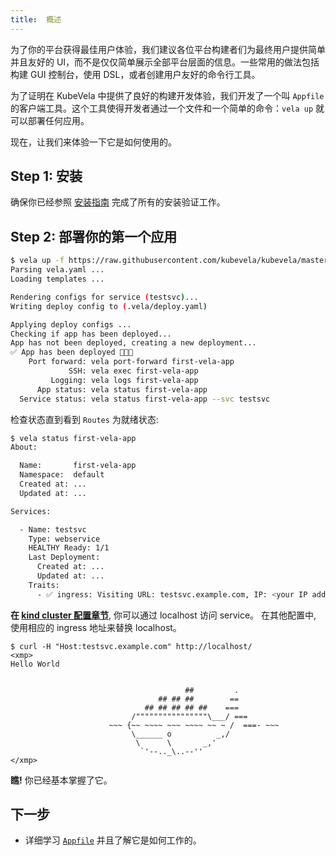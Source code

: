 ```yaml
---
title:  概述
---
```


为了你的平台获得最佳用户体验，我们建议各位平台构建者们为最终用户提供简单并且友好的 UI，而不是仅仅简单展示全部平台层面的信息。一些常用的做法包括构建 GUI 控制台，使用 DSL，或者创建用户友好的命令行工具。

为了证明在 KubeVela 中提供了良好的构建开发体验，我们开发了一个叫 `Appfile` 的客户端工具。这个工具使得开发者通过一个文件和一个简单的命令：`vela up` 就可以部署任何应用。

现在，让我们来体验一下它是如何使用的。

## Step 1: 安装

确保你已经参照 [安装指南](install) 完成了所有的安装验证工作。

## Step 2: 部署你的第一个应用

```bash
$ vela up -f https://raw.githubusercontent.com/kubevela/kubevela/master/docs/examples/vela.yaml
Parsing vela.yaml ...
Loading templates ...

Rendering configs for service (testsvc)...
Writing deploy config to (.vela/deploy.yaml)

Applying deploy configs ...
Checking if app has been deployed...
App has not been deployed, creating a new deployment...
✅ App has been deployed 🚀🚀🚀
    Port forward: vela port-forward first-vela-app
             SSH: vela exec first-vela-app
         Logging: vela logs first-vela-app
      App status: vela status first-vela-app
  Service status: vela status first-vela-app --svc testsvc
```

检查状态直到看到 `Routes` 为就绪状态:
```bash
$ vela status first-vela-app
About:

  Name:       first-vela-app
  Namespace:  default
  Created at: ...
  Updated at: ...

Services:

  - Name: testsvc
    Type: webservice
    HEALTHY Ready: 1/1
    Last Deployment:
      Created at: ...
      Updated at: ...
    Traits:
      - ✅ ingress: Visiting URL: testsvc.example.com, IP: <your IP address>
```

**在 [kind cluster 配置章节](install#kind)**, 你可以通过 localhost 访问 service。 在其他配置中, 使用相应的 ingress 地址来替换 localhost。

```
$ curl -H "Host:testsvc.example.com" http://localhost/
<xmp>
Hello World


                                       ##         .
                                 ## ## ##        ==
                              ## ## ## ## ##    ===
                           /""""""""""""""""\___/ ===
                      ~~~ {~~ ~~~~ ~~~ ~~~~ ~~ ~ /  ===- ~~~
                           \______ o          _,/
                            \      \       _,'
                             `'--.._\..--''
</xmp>
```
**瞧!** 你已经基本掌握了它。

## 下一步

- 详细学习 [`Appfile`](./developers/learn-appfile) 并且了解它是如何工作的。
